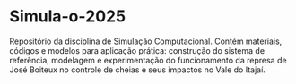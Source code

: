 # Simula-o-2025
Repositório da disciplina de Simulação Computacional. Contém materiais, códigos e modelos para aplicação prática: construção do sistema de referência, modelagem e experimentação do funcionamento da represa de José Boiteux no controle de cheias e seus impactos no Vale do Itajaí.

